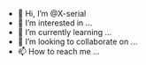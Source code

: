 - 👋 Hi, I’m @X-serial
- 👀 I’m interested in ...
- 🌱 I’m currently learning ...
- 💞️ I’m looking to collaborate on ...
- 📫 How to reach me ...

<!---
X-serial/X-serial is a ✨ special ✨ repository because its `README.md` (this file) appears on your GitHub profile.
You can click the Preview link to take a look at your changes.
--->

